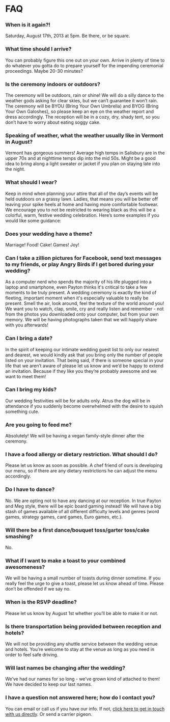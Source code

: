 # FAQ 

### When is it again?!
Saturday, August 17th, 2013 at 5pm. Be there, or be square.

### What time should I arrive?
You can probably figure this one out on your own. Arrive in plenty of time to do whatever you gotta do to prepare yourself for the impending ceremonial proceedings. Maybe 20-30 minutes?

### Is the ceremony indoors or outdoors? 
The ceremony will be outdoors, rain or shine! We will do a silly dance to the weather gods asking for clear skies, but we can’t guarantee it won’t rain. The ceremony will be BYOU (Bring Your Own Umbrella) and BYOG (Bring Your Own Galoshes), so please keep an eye on the weather report and dress accordingly. The reception will be in a cozy, dry, shady tent, so you don’t have to worry about eating soggy cake.

### Speaking of weather, what the weather usually like in Vermont in August?
Vermont has gorgeous summers! Average high temps in Salisbury are in the upper 70s and at nighttime temps dip into the mid 50s. Might be a good idea to bring along a light sweater or jacket if you plan on staying late into the night.

### What should I wear?
Keep in mind when planning your attire that all of the day’s events will be held outdoors on a grassy lawn. Ladies, that means you will be better off leaving your spike heels at home and having more comfortable footwear. We encourage you to not be restricted to wearing black as this will be a colorful, warm, festive wedding celebration. Here’s some examples if you would like some guidance:

### Does your wedding have a theme?
Marriage! Food! Cake! Games! Joy!

### Can I take a zillion pictures for Facebook, send text messages to my friends, or play Angry Birds if I get bored during your wedding?
As a computer nerd who spends the majority of his life plugged into a laptop and smartphone, even Payton thinks it's critical to take a few moments to be truly present. A wedding ceremony is exactly the kind of fleeting, important moment when it's especially valuable to really be present. Smell the air, look around, feel the texture of the world around you! We want you to watch, clap, smile, cry and really listen and remember - not from the photos you downloaded onto your computer, but from your own memory. We will be having photographs taken that we will happily share with you afterwards!


### Can I bring a date?
In the spirit of keeping our intimate wedding guest list to only our nearest and dearest, we would kindly ask that you bring only the number of people listed on your invitation. That being said, if there is someone special in your life that we aren’t aware of please let us know and we’d be happy to extend an invitation. Because if they like you they’re probably awesome and we want to meet them!

### Can I bring my kids?
Our wedding festivities will be for adults only. Atrus the dog will be in attendance if you suddenly become overwhelmed with the desire to squish something cute.

### Are you going to feed me?
Absolutely! We will be having a vegan family-style dinner after the ceremony. 

### I have a food allergy or dietary restriction. What should I do?
Please let us know as soon as possible. A chef friend of ours is developing our menu, so if there are any dietary restrictions he can adjust the menu accordingly.

### Do I have to dance? 
No. We are opting not to have any dancing at our reception. In true Payton and Meg style, there will be epic board gaming instead! We will have a big stash of games available of all different difficulty levels and genres (word games, strategy games, card games, Euro games, etc.). 

### Will there be a first dance/bouquet toss/garter toss/cake smashing? 
No.

### What if I want to make a toast to your combined awesomeness? 
We will be having a small number of toasts during dinner sometime. If you really feel the urge to give a toast, please let us know ahead of time. Please don’t be offended if we say no.

### When is the RSVP deadline?
Please let us know by August 1st whether you’ll be able to make it or not. 

### Is there transportation being provided between reception and hotels?
We will not be providing any shuttle service between the wedding venue and hotels. You’re welcome to stay at the venue as long as you need in order to feel safe driving.

### Will last names be changing after the wedding?
We’ve had our names for so long - we’ve grown kind of attached to them! We have decided to keep our last names. 

### I have a question not answered here; how do I contact you?
You can email or call us if you have our info. If not, [click here to get in touch with us directly](/contact). Or send a carrier pigeon.
